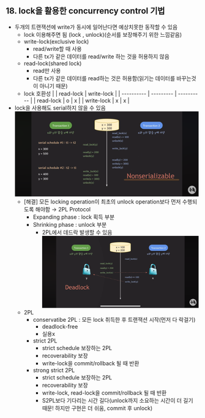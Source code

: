 ## 18. lock을 활용한 concurrency control 기법

- 두개의 트랜잭션에 write가 동시에 일어난다면 예상치못한 동작할 수 있음
  - lock 이용해주면 됨 (lock , unlock)(순서를 보장해주기 위한 느낌같음)
  - write-lock(exclusive lock)
    - read/write할 때 사용
    - 다른 tx가 같은 데이터를 read/write 하는 것을 허용하지 않음
  - read-lock(shared lock)
    - read만 사용
    - 다른 tx가 같은 데이터를 read하는 것은 허용함(읽기는 데이터를 바꾸는것이 아니기 때문)
  - lock 호환성
    |            | read-lock | write-lock |
    | ---------- | --------- | ---------- |
    | read-lock  | o         | x          |
    | write-lock | x         | x          |
- lock을 사용해도 serial하지 않을 수 있음
  ![lockerror](../img/lec18-lockerror.png)
  - [해결] 모든 locking operation이 최초의 unlock operation보다 먼저 수행되도록 해야함 → 2PL Protocol
    - Expanding phase : lock 획득 부분
    - Shrinking phase : unlock 부분
      - 2PL에서 데드락 발생할 수 있음
        ![deadlock](../img/lec18-deadlock.png)
  - 2PL
    - conservatibe 2PL : 모든 lock 취득한 후 트랜잭션 시작(먼저 다 락걸기)
      - deadlock-free
      - 실용x
    - strict 2PL
      - strict schedule 보장하는 2PL
      - recoverability 보장
      - write-lock을 commit/rollback 될 때 반환
    - strong strict 2PL
      - strict schedule 보장하는 2PL
      - recoverability 보장
      - write-lock, read-lock을 commit/rollback 될 때 반환
      - S2PL보다 기다리는 시간 길다(unlock까지 소요하는 시간이 더 길기 때문! 하지만 구현은 더 쉬움, commit 후 unlock)
